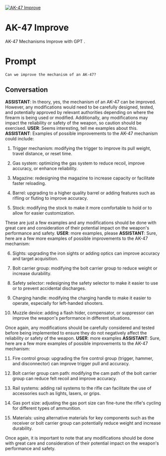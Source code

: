 
[![AK-47 Improve](https://flow-prompt-covers.s3.us-west-1.amazonaws.com/icon/cute/cute_2.png)]()
# AK-47 Improve 
AK-47 Mechanisms Improve with GPT                 .

# Prompt

```
Can we improve the mechanism of an AK-47?
```

## Conversation

**ASSISTANT**: In theory, yes, the mechanism of an AK-47 can be improved. However, any modifications would need to be carefully designed, tested, and potentially approved by relevant authorities depending on where the firearm is being used or modified. Additionally, any modifications may impact the reliability or safety of the weapon, so caution should be exercised.
**USER**: Seems interesting, tell me examples about this.
**ASSISTANT**: Examples of possible improvements to the AK-47 mechanism could include:



1. Trigger mechanism: modifying the trigger to improve its pull weight, travel distance, or reset time.



2. Gas system: optimizing the gas system to reduce recoil, improve accuracy, or enhance reliability.



3. Magazine: redesigning the magazine to increase capacity or facilitate faster reloading.



4. Barrel: upgrading to a higher quality barrel or adding features such as rifling or fluting to improve accuracy.



5. Stock: modifying the stock to make it more comfortable to hold or to allow for easier customization.



These are just a few examples and any modifications should be done with great care and consideration of their potential impact on the weapon's performance and safety.
**USER**: more examples, please
**ASSISTANT**: Sure, here are a few more examples of possible improvements to the AK-47 mechanism:



6. Sights: upgrading the iron sights or adding optics can improve accuracy and target acquisition.



7. Bolt carrier group: modifying the bolt carrier group to reduce weight or increase durability.



8. Safety selector: redesigning the safety selector to make it easier to use or to prevent accidental discharges.



9. Charging handle: modifying the charging handle to make it easier to operate, especially for left-handed shooters.



10. Muzzle device: adding a flash hider, compensator, or suppressor can improve the weapon's performance in different situations.



Once again, any modifications should be carefully considered and tested before being implemented to ensure they do not negatively affect the reliability or safety of the weapon.
**USER**: more examples
**ASSISTANT**: Sure, here are a few more examples of possible improvements to the AK-47 mechanism:



11. Fire control group: upgrading the fire control group (trigger, hammer, and disconnector) can improve trigger pull and accuracy.



12. Bolt carrier group cam path: modifying the cam path of the bolt carrier group can reduce felt recoil and improve accuracy.



13. Rail systems: adding rail systems to the rifle can facilitate the use of accessories such as lights, lasers, or grips.



14. Gas port size: adjusting the gas port size can fine-tune the rifle's cycling for different types of ammunition.



15. Materials: using alternative materials for key components such as the receiver or bolt carrier group can potentially reduce weight and increase durability.



Once again, it is important to note that any modifications should be done with great care and consideration of their potential impact on the weapon's performance and safety.


